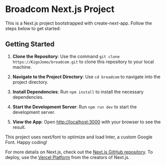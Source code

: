 
# Broadcom Next.js Project

This is a Next.js project bootstrapped with create-next-app. Follow the steps below to get started:

## Getting Started

1. **Clone the Repository**: Use the command `git clone https://KigoJomo/broadcom.git` to clone this repository to your local machine.

2. **Navigate to the Project Directory**: Use `cd broadcom` to navigate into the project directory.

3. **Install Dependencies**: Run `npm install` to install the necessary dependencies.

4. **Start the Development Server**: Run `npm run dev` to start the development server. 

5. **View the App**: Open [http://localhost:3000](http://localhost:3000) with your browser to see the result.

This project uses next/font to optimize and load Inter, a custom Google Font. Happy coding!

For more details on Next.js, check out the [Next.js GitHub repository](https://github.com/vercel/next.js). To deploy, use the [Vercel Platform](https://vercel.com/new?utm_medium=default-template&filter=next.js&utm_source=create-next-app&utm_campaign=create-next-app-readme) from the creators of Next.js.
